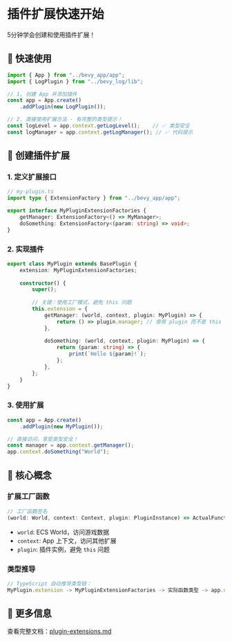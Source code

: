 # 插件扩展快速开始

5分钟学会创建和使用插件扩展！

## 🚀 快速使用

```typescript
import { App } from "../bevy_app/app";
import { LogPlugin } from "../bevy_log/lib";

// 1. 创建 App 并添加插件
const app = App.create()
    .addPlugin(new LogPlugin());

// 2. 直接使用扩展方法 - 有完整的类型提示！
const logLevel = app.context.getLogLevel();    // ✅ 类型安全
const logManager = app.context.getLogManager(); // ✅ 代码提示
```

## 📝 创建插件扩展

### 1. 定义扩展接口

```typescript
// my-plugin.ts
import type { ExtensionFactory } from "../bevy_app/app";

export interface MyPluginExtensionFactories {
    getManager: ExtensionFactory<() => MyManager>;
    doSomething: ExtensionFactory<(param: string) => void>;
}
```

### 2. 实现插件

```typescript
export class MyPlugin extends BasePlugin {
    extension: MyPluginExtensionFactories;
    
    constructor() {
        super();
        
        // 关键：使用工厂模式，避免 this 问题
        this.extension = {
            getManager: (world, context, plugin: MyPlugin) => {
                return () => plugin.manager; // 使用 plugin 而不是 this
            },
            
            doSomething: (world, context, plugin: MyPlugin) => {
                return (param: string) => {
                    print(`Hello ${param}!`);
                };
            },
        };
    }
}
```

### 3. 使用扩展

```typescript
const app = App.create()
    .addPlugin(new MyPlugin());

// 直接访问，享受类型安全！
const manager = app.context.getManager();
app.context.doSomething("World");
```

## 🔧 核心概念

### 扩展工厂函数

```typescript
// 工厂函数签名
(world: World, context: Context, plugin: PluginInstance) => ActualFunction
```

- `world`: ECS World，访问游戏数据
- `context`: App 上下文，访问其他扩展
- `plugin`: 插件实例，避免 `this` 问题

### 类型推导

```typescript
// TypeScript 自动推导类型链：
MyPlugin.extension -> MyPluginExtensionFactories -> 实际函数类型 -> app.context
```

## 📖 更多信息

查看完整文档：[plugin-extensions.md](./plugin-extensions.md)
